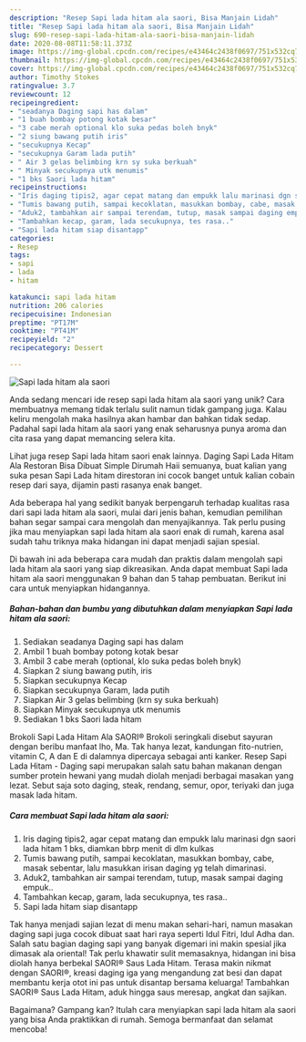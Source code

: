 ```yaml
---
description: "Resep Sapi lada hitam ala saori, Bisa Manjain Lidah"
title: "Resep Sapi lada hitam ala saori, Bisa Manjain Lidah"
slug: 690-resep-sapi-lada-hitam-ala-saori-bisa-manjain-lidah
date: 2020-08-08T11:58:11.373Z
image: https://img-global.cpcdn.com/recipes/e43464c2438f0697/751x532cq70/sapi-lada-hitam-ala-saori-foto-resep-utama.jpg
thumbnail: https://img-global.cpcdn.com/recipes/e43464c2438f0697/751x532cq70/sapi-lada-hitam-ala-saori-foto-resep-utama.jpg
cover: https://img-global.cpcdn.com/recipes/e43464c2438f0697/751x532cq70/sapi-lada-hitam-ala-saori-foto-resep-utama.jpg
author: Timothy Stokes
ratingvalue: 3.7
reviewcount: 12
recipeingredient:
- "seadanya Daging sapi has dalam"
- "1 buah bombay potong kotak besar"
- "3 cabe merah optional klo suka pedas boleh bnyk"
- "2 siung bawang putih iris"
- "secukupnya Kecap"
- "secukupnya Garam lada putih"
- " Air 3 gelas belimbing krn sy suka berkuah"
- " Minyak secukupnya utk menumis"
- "1 bks Saori lada hitam"
recipeinstructions:
- "Iris daging tipis2, agar cepat matang dan empukk lalu marinasi dgn saori lada hitam 1 bks, diamkan bbrp menit di dlm kulkas"
- "Tumis bawang putih, sampai kecoklatan, masukkan bombay, cabe, masak sebentar, lalu masukkan irisan daging yg telah dimarinasi."
- "Aduk2, tambahkan air sampai terendam, tutup, masak sampai daging empuk.."
- "Tambahkan kecap, garam, lada secukupnya, tes rasa.."
- "Sapi lada hitam siap disantapp"
categories:
- Resep
tags:
- sapi
- lada
- hitam

katakunci: sapi lada hitam 
nutrition: 206 calories
recipecuisine: Indonesian
preptime: "PT17M"
cooktime: "PT41M"
recipeyield: "2"
recipecategory: Dessert

---
```



![Sapi lada hitam ala saori](https://img-global.cpcdn.com/recipes/e43464c2438f0697/751x532cq70/sapi-lada-hitam-ala-saori-foto-resep-utama.jpg)

Anda sedang mencari ide resep sapi lada hitam ala saori yang unik? Cara membuatnya memang tidak terlalu sulit namun tidak gampang juga. Kalau keliru mengolah maka hasilnya akan hambar dan bahkan tidak sedap. Padahal sapi lada hitam ala saori yang enak seharusnya punya aroma dan cita rasa yang dapat memancing selera kita.

Lihat juga resep Sapi lada hitam saori enak lainnya. Daging Sapi Lada Hitam Ala Restoran Bisa Dibuat Simple Dirumah Haii semuanya, buat kalian yang suka pesan Sapi Lada hitam direstoran ini cocok banget untuk kalian cobain resep dari saya, dijamin pasti rasanya enak banget.

Ada beberapa hal yang sedikit banyak berpengaruh terhadap kualitas rasa dari sapi lada hitam ala saori, mulai dari jenis bahan, kemudian pemilihan bahan segar sampai cara mengolah dan menyajikannya. Tak perlu pusing jika mau menyiapkan sapi lada hitam ala saori enak di rumah, karena asal sudah tahu triknya maka hidangan ini dapat menjadi sajian spesial.


Di bawah ini ada beberapa cara mudah dan praktis dalam mengolah sapi lada hitam ala saori yang siap dikreasikan. Anda dapat membuat Sapi lada hitam ala saori menggunakan 9 bahan dan 5 tahap pembuatan. Berikut ini cara untuk menyiapkan hidangannya.

<!--inarticleads1-->

##### Bahan-bahan dan bumbu yang dibutuhkan dalam menyiapkan Sapi lada hitam ala saori:

1. Sediakan seadanya Daging sapi has dalam
1. Ambil 1 buah bombay potong kotak besar
1. Ambil 3 cabe merah (optional, klo suka pedas boleh bnyk)
1. Siapkan 2 siung bawang putih, iris
1. Siapkan secukupnya Kecap
1. Siapkan secukupnya Garam, lada putih
1. Siapkan  Air 3 gelas belimbing (krn sy suka berkuah)
1. Siapkan  Minyak secukupnya utk menumis
1. Sediakan 1 bks Saori lada hitam


Brokoli Sapi Lada Hitam Ala SAORI® Brokoli seringkali disebut sayuran dengan beribu manfaat lho, Ma. Tak hanya lezat, kandungan fito-nutrien, vitamin C, A dan E di dalamnya dipercaya sebagai anti kanker. Resep Sapi Lada Hitam - Daging sapi merupakan salah satu bahan makanan dengan sumber protein hewani yang mudah diolah menjadi berbagai masakan yang lezat. Sebut saja soto daging, steak, rendang, semur, opor, teriyaki dan juga masak lada hitam. 

<!--inarticleads2-->

##### Cara membuat Sapi lada hitam ala saori:

1. Iris daging tipis2, agar cepat matang dan empukk lalu marinasi dgn saori lada hitam 1 bks, diamkan bbrp menit di dlm kulkas
1. Tumis bawang putih, sampai kecoklatan, masukkan bombay, cabe, masak sebentar, lalu masukkan irisan daging yg telah dimarinasi.
1. Aduk2, tambahkan air sampai terendam, tutup, masak sampai daging empuk..
1. Tambahkan kecap, garam, lada secukupnya, tes rasa..
1. Sapi lada hitam siap disantapp


Tak hanya menjadi sajian lezat di menu makan sehari-hari, namun masakan daging sapi juga cocok dibuat saat hari raya seperti Idul Fitri, Idul Adha dan. Salah satu bagian daging sapi yang banyak digemari ini makin spesial jika dimasak ala oriental! Tak perlu khawatir sulit memasaknya, hidangan ini bisa diolah hanya berbekal SAORI® Saus Lada Hitam. Terasa makin nikmat dengan SAORI®, kreasi daging iga yang mengandung zat besi dan dapat membantu kerja otot ini pas untuk disantap bersama keluarga! Tambahkan SAORI® Saus Lada Hitam, aduk hingga saus meresap, angkat dan sajikan. 

Bagaimana? Gampang kan? Itulah cara menyiapkan sapi lada hitam ala saori yang bisa Anda praktikkan di rumah. Semoga bermanfaat dan selamat mencoba!
